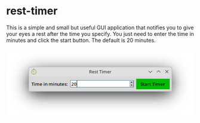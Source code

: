 # rest-timer

This is a simple and small but useful GUI application that notifies you to give your eyes a rest after the time you specify.
You just need to enter the time in minutes and click the start button. The default is 20 minutes.

![screenshot](assets/screenshot.png)
